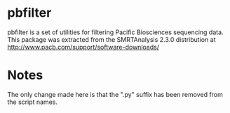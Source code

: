 # pbfilter

pbfilter is a set of utilities for filtering Pacific Biosciences
sequencing data. This package was extracted from the
SMRTAnalysis 2.3.0 distribution at
http://www.pacb.com/support/software-downloads/

# Notes

The only change made here is that the ".py" suffix has been removed
from the script names.
